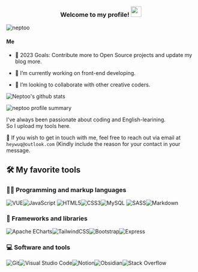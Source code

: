 <h3 align="center">
  Welcome to my profile!
  <img src="https://media.giphy.com/media/hvRJCLFzcasrR4ia7z/giphy.gif" width="28">
</h3>

<img src="https://komarev.com/ghpvc/?username=neptoo&label=Profile%20views&color=0e75b6&style=flat" alt="neptoo" />

#### Me
- 🔭 2023 Goals: Contribute more to Open Source projects and update my blog more.

- 🤔 I’m currently working on front-end developing.

- 👯 I’m looking to collaborate with other creative coders.


![Neptoo's github stats](https://github-readme-stats.vercel.app/api?username=neptoo&show_icons=true&bg_color=30,e96443,904e95&title_color=fff&text_color=fff)

![neptoo profile summary](https://github-profile-summary-cards.vercel.app/api/cards/profile-details?username=neptoo&theme=nord_bright)

I've always been passionate about coding and English-learining.\
So I upload my tools here.

📧 If you wish to get in touch with me, feel free to reach out via email at `heywuq@outlook.com` (Kindly include the reason for your contact in your message.



## 🛠️ My favorite tools

### 👨‍💻 Programming and markup languages

![VUE](https://img.shields.io/badge/-VUE-4FC08D?style=for-the-badge&logo=Vue.js&logoColor=white)![JavaScript](https://img.shields.io/badge/javascript-%23323330.svg?style=for-the-badge&logo=javascript&logoColor=%23F7DF1E) ![HTML5](https://img.shields.io/static/v1?style=for-the-badge&message=HTML5&color=E34F26&logo=HTML5&logoColor=FFFFFF&label=)![CSS3](https://img.shields.io/badge/css3-%231572B6.svg?style=for-the-badge&logo=css3&logoColor=white)![MySQL](https://img.shields.io/badge/mysql-%2300f.svg?style=for-the-badge&logo=mysql&logoColor=white) ![SASS](https://img.shields.io/badge/SASS-hotpink.svg?style=for-the-badge&logo=SASS&logoColor=white)![Markdown](https://img.shields.io/static/v1?style=for-the-badge&message=Markdown&color=000000&logo=Markdown&logoColor=FFFFFF&label=)

### 🧰 Frameworks and libraries

 ![Apache ECharts](https://img.shields.io/static/v1?style=for-the-badge&message=Apache+ECharts&color=AA344D&logo=Apache+ECharts&logoColor=FFFFFF&label=)![TailwindCSS](https://img.shields.io/badge/tailwindcss-%2338B2AC.svg?style=for-the-badge&logo=tailwind-css&logoColor=white)![Bootstrap](https://img.shields.io/static/v1?style=for-the-badge&message=Bootstrap&color=7952B3&logo=Bootstrap&logoColor=FFFFFF&label=)![Express](https://img.shields.io/static/v1?style=for-the-badge&message=Express&color=000000&logo=Express&logoColor=FFFFFF&label=)


### 💻 Software and tools


![Git](https://img.shields.io/static/v1?style=for-the-badge&message=Git&color=F05032&logo=Git&logoColor=FFFFFF&label=)![Visual Studio Code](https://img.shields.io/static/v1?style=for-the-badge&message=Visual+Studio+Code&color=007ACC&logo=Visual+Studio+Code&logoColor=FFFFFF&label=)![Notion](https://img.shields.io/static/v1?style=for-the-badge&message=Notion&color=000000&logo=Notion&logoColor=FFFFFF&label=)![Obsidian](https://img.shields.io/static/v1?style=for-the-badge&message=Obsidian&color=483699&logo=Obsidian&logoColor=FFFFFF&label=)![Stack Overflow](https://img.shields.io/static/v1?style=for-the-badge&message=Stack+Overflow&color=F58025&logo=Stack+Overflow&logoColor=FFFFFF&label=)

